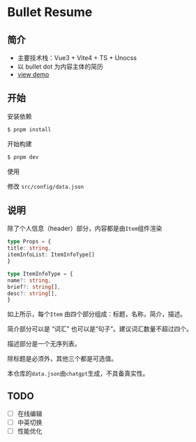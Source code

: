 # Bullet Resume
## 简介
- 主要技术栈：Vue3 + Vite4 + TS + Unocss
- 以 bullet dot 为内容主体的简历
- [view demo](http://resume.corgi.plus/)

## 开始
安装依赖
```bash
$ pnpm install
```
开始构建

```bash
$ pnpm dev
```
使用

修改 `src/config/data.json`

## 说明
除了个人信息（header）部分，内容都是由`Item`组件渲染


``` typescript
type Props = {
title: string,
itemInfoList: ItemInfoType[]
}

type ItemInfoType = {
name?: string,
brief?: string[],
desc?: string[],
}
```
如上所示，每个`Item` 由四个部分组成：标题，名称，简介，描述。

简介部分可以是 “词汇” 也可以是“句子”。建议词汇数量不超过四个。

描述部分是一个无序列表。

除标题是必须外，其他三个都是可选值。

本仓库的`data.json`由`chatgpt`生成，不具备真实性。

## TODO
- [ ] 在线编辑
- [ ] 中英切换
- [ ] 性能优化
